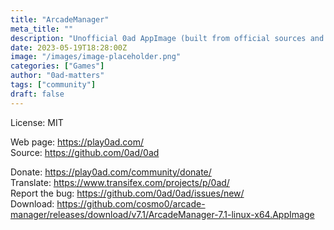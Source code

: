 ```yaml
---
title: "ArcadeManager"
meta_title: ""
description: "Unofficial 0ad AppImage (built from official sources and data)"
date: 2023-05-19T18:28:00Z
image: "/images/image-placeholder.png"
categories: ["Games"]
author: "0ad-matters"
tags: ["community"]
draft: false
---
```

License: MIT

Web page: https://play0ad.com/  
Source: https://github.com/0ad/0ad

Donate: https://play0ad.com/community/donate/    
Translate: https://www.transifex.com/projects/p/0ad/  
Report the bug: https://github.com/0ad/0ad/issues/new/    
Download: https://github.com/cosmo0/arcade-manager/releases/download/v7.1/ArcadeManager-7.1-linux-x64.AppImage
